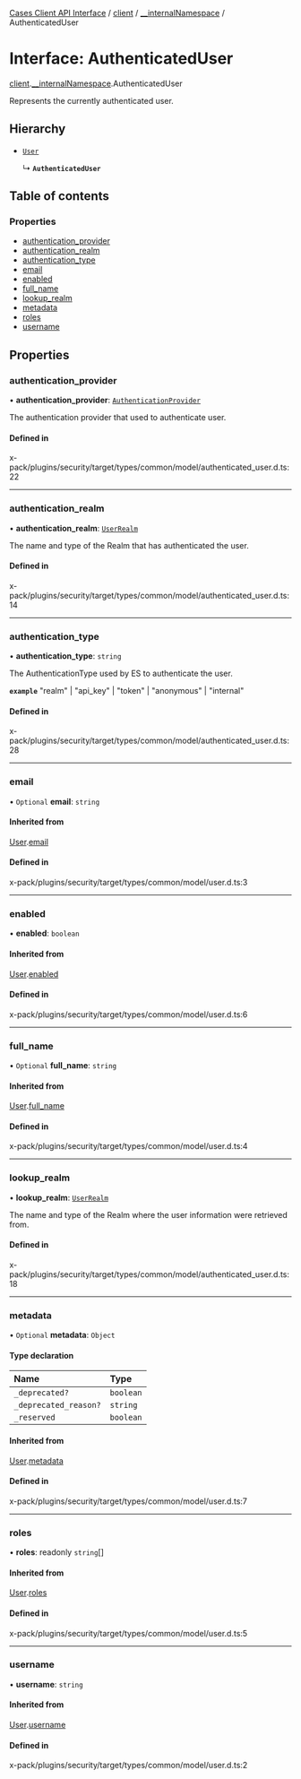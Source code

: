 [Cases Client API Interface](../README.md) / [client](../modules/client.md) / [\_\_internalNamespace](../modules/client.__internalNamespace.md) / AuthenticatedUser

# Interface: AuthenticatedUser

[client](../modules/client.md).[__internalNamespace](../modules/client.__internalNamespace.md).AuthenticatedUser

Represents the currently authenticated user.

## Hierarchy

- [`User`](client.__internalNamespace.User.md)

  ↳ **`AuthenticatedUser`**

## Table of contents

### Properties

- [authentication\_provider](client.__internalNamespace.AuthenticatedUser.md#authentication_provider)
- [authentication\_realm](client.__internalNamespace.AuthenticatedUser.md#authentication_realm)
- [authentication\_type](client.__internalNamespace.AuthenticatedUser.md#authentication_type)
- [email](client.__internalNamespace.AuthenticatedUser.md#email)
- [enabled](client.__internalNamespace.AuthenticatedUser.md#enabled)
- [full\_name](client.__internalNamespace.AuthenticatedUser.md#full_name)
- [lookup\_realm](client.__internalNamespace.AuthenticatedUser.md#lookup_realm)
- [metadata](client.__internalNamespace.AuthenticatedUser.md#metadata)
- [roles](client.__internalNamespace.AuthenticatedUser.md#roles)
- [username](client.__internalNamespace.AuthenticatedUser.md#username)

## Properties

### authentication\_provider

• **authentication\_provider**: [`AuthenticationProvider`](client.__internalNamespace.AuthenticationProvider.md)

The authentication provider that used to authenticate user.

#### Defined in

x-pack/plugins/security/target/types/common/model/authenticated_user.d.ts:22

___

### authentication\_realm

• **authentication\_realm**: [`UserRealm`](client.__internalNamespace.UserRealm.md)

The name and type of the Realm that has authenticated the user.

#### Defined in

x-pack/plugins/security/target/types/common/model/authenticated_user.d.ts:14

___

### authentication\_type

• **authentication\_type**: `string`

The AuthenticationType used by ES to authenticate the user.

**`example`** "realm" | "api_key" | "token" | "anonymous" | "internal"

#### Defined in

x-pack/plugins/security/target/types/common/model/authenticated_user.d.ts:28

___

### email

• `Optional` **email**: `string`

#### Inherited from

[User](client.__internalNamespace.User.md).[email](client.__internalNamespace.User.md#email)

#### Defined in

x-pack/plugins/security/target/types/common/model/user.d.ts:3

___

### enabled

• **enabled**: `boolean`

#### Inherited from

[User](client.__internalNamespace.User.md).[enabled](client.__internalNamespace.User.md#enabled)

#### Defined in

x-pack/plugins/security/target/types/common/model/user.d.ts:6

___

### full\_name

• `Optional` **full\_name**: `string`

#### Inherited from

[User](client.__internalNamespace.User.md).[full_name](client.__internalNamespace.User.md#full_name)

#### Defined in

x-pack/plugins/security/target/types/common/model/user.d.ts:4

___

### lookup\_realm

• **lookup\_realm**: [`UserRealm`](client.__internalNamespace.UserRealm.md)

The name and type of the Realm where the user information were retrieved from.

#### Defined in

x-pack/plugins/security/target/types/common/model/authenticated_user.d.ts:18

___

### metadata

• `Optional` **metadata**: `Object`

#### Type declaration

| Name | Type |
| :------ | :------ |
| `_deprecated?` | `boolean` |
| `_deprecated_reason?` | `string` |
| `_reserved` | `boolean` |

#### Inherited from

[User](client.__internalNamespace.User.md).[metadata](client.__internalNamespace.User.md#metadata)

#### Defined in

x-pack/plugins/security/target/types/common/model/user.d.ts:7

___

### roles

• **roles**: readonly `string`[]

#### Inherited from

[User](client.__internalNamespace.User.md).[roles](client.__internalNamespace.User.md#roles)

#### Defined in

x-pack/plugins/security/target/types/common/model/user.d.ts:5

___

### username

• **username**: `string`

#### Inherited from

[User](client.__internalNamespace.User.md).[username](client.__internalNamespace.User.md#username)

#### Defined in

x-pack/plugins/security/target/types/common/model/user.d.ts:2
